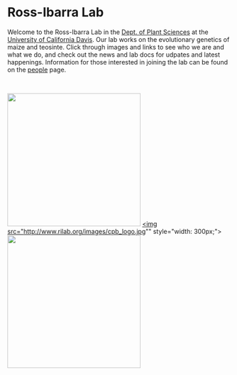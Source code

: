 # Ross-Ibarra Lab

Welcome to the Ross-Ibarra Lab in the [Dept. of Plant Sciences](http://www.plantsciences.ucdavis.edu/plantsciences/) at the [University of California Davis](http://www.ucdavis.edu). Our lab works on the evolutionary genetics of maize and teosinte. Click through images and links to see who we are and what we do, and check out the news and lab docs for udpates and latest happenings.  Information for those interested in joining the lab can be found on the [people](www.rilab.org/people.html) page.    

<br>

<a href="http://www.plantsciences.ucdavis.edu/plantsciences/"><img src="http://www.rilab.org/images/pslogo.png" style="width: 300px;"></a>
<a href="http://cpb.ucdavis.edu"><img src="http://www.rilab.org/images/cpb_logo.jpg"" style="width: 300px;"></a>
<a href="http://www.genomecenter.ucdavis.edu"><img src="http://www.rilab.org/images/GC.png" style="width: 300px;"></a>


